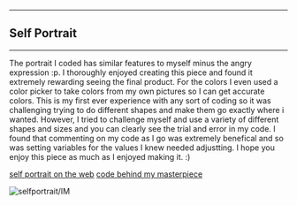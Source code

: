 ___
## Self Portrait
___


The portrait I coded has similar features to myself minus the angry expression :p. I thoroughly enjoyed creating this piece and found it extremely rewarding seeing the final product. For the colors I even used a color picker to take colors from my own pictures so I can get accurate colors. This is my first ever experience with any sort of coding so it was challenging trying to do different shapes and make them go exactly where i wanted. However, I tried to challenge myself and use a variety of different shapes and sizes and you can clearly see the trial and error in my code. I found that commenting on my code as I go was extremely benefical and so was setting variables for the values I knew needed adjustting. I hope you enjoy this piece as much as I enjoyed making it. :)


[self portrait on the web](https://editor.p5js.org/meerak27/full/imPafqktQ)
[code behind my masterpiece](https://editor.p5js.org/meerak27/sketches/imPafqktQ)

![selfportrait/IM](https://user-images.githubusercontent.com/98391104/151749363-8378197c-5fa8-447e-9a2e-cebdb20b5079.png)
